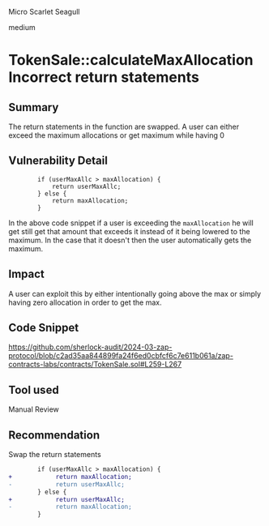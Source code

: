 Micro Scarlet Seagull

medium

# TokenSale::calculateMaxAllocation Incorrect return statements

## Summary
The return statements in the function are swapped. A user can either exceed the maximum allocations or get maximum while having 0

## Vulnerability Detail
```solidity
        if (userMaxAllc > maxAllocation) {
            return userMaxAllc;
        } else {
            return maxAllocation;
        }

```
In the above code snippet if a user is exceeding the `maxAllocation` he will get still get that amount that exceeds it instead of it being lowered to the maximum. In the case that it doesn't then the user automatically gets the maximum.
## Impact
A user can exploit this by either intentionally going above the max or simply having zero allocation in order to get the max.

## Code Snippet
https://github.com/sherlock-audit/2024-03-zap-protocol/blob/c2ad35aa844899fa24f6ed0cbfcf6c7e611b061a/zap-contracts-labs/contracts/TokenSale.sol#L259-L267

## Tool used

Manual Review

## Recommendation
Swap the return statements

```diff
        if (userMaxAllc > maxAllocation) {
+            return maxAllocation;
-            return userMaxAllc;
        } else {
+            return userMaxAllc;
-            return maxAllocation;
        }

```